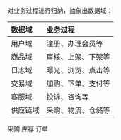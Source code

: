 <!--
 * @Author              : Uncle Bean
 * @Date                : 2020-05-09 11:42:48
 * @LastEditors         : Uncle Bean
 * @LastEditTime        : 2020-05-21 10:12:22
 * @FilePath            : \DW\数仓建模\模型设计\数据域划分.md
 * @Description         : 
 -->

对业务过程进行归纳，抽象出数据域：

|数据域|业务过程|
|:-|:-|
|用户域|注册、办理会员等|
|商品域|审核、上架、下架等|
|日志域|曝光、浏览、点击等|
|交易域|加购、下单、支付等|
|客服域|投诉、咨询等|
|供应链域|采购、物流、仓储等|






采购
库存
订单